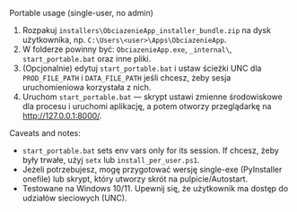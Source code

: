 Portable usage (single-user, no admin)

1. Rozpakuj `installers\ObciazenieApp_installer_bundle.zip` na dysk użytkownika, np. `C:\Users\<user>\Apps\ObciazenieApp`.
2. W folderze powinny być: `ObciazenieApp.exe`, `_internal\`, `start_portable.bat` oraz inne pliki.
3. (Opcjonalnie) edytuj `start_portable.bat` i ustaw ścieżki UNC dla `PROD_FILE_PATH` i `DATA_FILE_PATH` jeśli chcesz, żeby sesja uruchomieniowa korzystała z nich.
4. Uruchom `start_portable.bat` — skrypt ustawi zmienne środowiskowe dla procesu i uruchomi aplikację, a potem otworzy przeglądarkę na http://127.0.0.1:8000/.

Caveats and notes:
- `start_portable.bat` sets env vars only for its session. If chcesz, żeby były trwałe, użyj `setx` lub `install_per_user.ps1`.
- Jeżeli potrzebujesz, mogę przygotować wersję single-exe (PyInstaller onefile) lub skrypt, który utworzy skrót na pulpicie/Autostart.
- Testowane na Windows 10/11. Upewnij się, że użytkownik ma dostęp do udziałów sieciowych (UNC).

